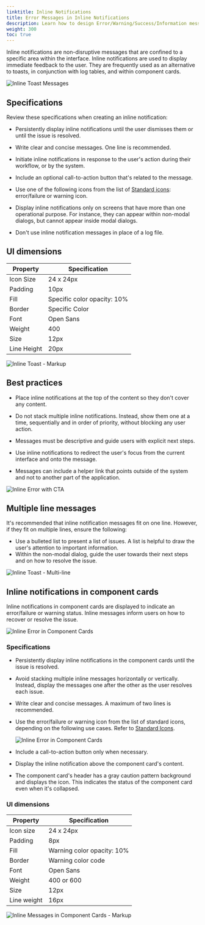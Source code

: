 ```yaml
---
linktitle: Inline Notifications
title: Error Messages in Inline Notifications
description: Learn how to design Error/Warning/Success/Information messages in inline notifications using the BlueJay Design System (BJDS) in Open 3D Engine (O3DE).
weight: 300
toc: true
---
```


Inline notifications are non-disruptive messages that are confined to a specific area within the interface. Inline notifications are used to display immediate feedback to the user. They are frequently used as an alternative to toasts, in conjunction with log tables, and within component cards.

![Inline Toast Messages](/images/tools-ui/inline-notifications/inline-toast-messages.png)

## Specifications

Review these specifications when creating an inline notification:

* Persistently display inline notifications until the user dismisses them or until the issue is resolved.

* Write clear and concise messages. One line is recommended.

* Initiate inline notifications in response to the user's action during their workflow, or by the system.

* Include an optional call-to-action button that's related to the message.

- Use one of the following icons from the list of [Standard icons](../overview#standard-icons): error/failure or warning icon.

* Display inline notifications only on screens that have more than one operational purpose. For instance, they can appear within non-modal dialogs, but cannot appear inside modal dialogs.

* Don't use inline notification messages in place of a log file.


## UI dimensions

| Property | Specification|
|---|---|
| Icon Size | 24 x 24px |
| Padding | 10px |
| Fill | Specific color opacity: 10% |
| Border | Specific Color |
| Font | Open Sans |
| Weight | 400 |
| Size | 12px |
| Line Height | 20px |

![Inline Toast - Markup](/images/tools-ui/inline-notifications/inline-toast-markup.png)


## Best practices

* Place inline notifications at the top of the content so they don't cover any content.

* Do not stack multiple inline notifications. Instead, show them one at a time, sequentially and in order of priority, without blocking any user action.

* Messages must be descriptive and guide users with explicit next steps.

* Use inline notifications to redirect the user's focus from the current interface and onto the message.

* Messages can include a helper link that points outside of the system and not to another part of the application.

![Inline Error with CTA](/images/tools-ui/inline-notifications/inline-error-with-cta.png)


## Multiple line messages

It's recommended that inline notification messages fit on one line. However, if they fit on multiple lines, ensure the following:

* Use a bulleted list to present a list of issues. A list is helpful to draw the user's attention to important information.
* Within the non-modal dialog, guide the user towards their next steps and on how to resolve the issue.

![Inline Toast - Multi-line](/images/tools-ui/inline-notifications/inline-toast-multiline.png)


## Inline notifications in component cards

Inline notifications in component cards are displayed to indicate an error/failure or warning status. Inline messages inform users on how to recover or resolve the issue.

![Inline Error in Component Cards](/images/tools-ui/inline-notifications/inline-notifications-in-component-cards.png)

### Specifications

* Persistently display inline notifications in the component cards until the issue is resolved.

* Avoid stacking multiple inline messages horizontally or vertically. Instead, display the messages one after the other as the user resolves each issue.

* Write clear and concise messages. A maximum of two lines is recommended.

* Use the error/failure or warning icon from the list of standard icons, depending on the following use cases. Refer to [Standard Icons](../overview#standard-icons). 

    ![Inline Error in Component Cards](/images/tools-ui/inline-notifications/inline-notifications-in-component-cards-decision-table.png)

* Include a call-to-action button only when necessary.

* Display the inline notification above the component card's content.
  
* The component card's header has a gray caution pattern background and displays the icon. This indicates the status of the component card even when it's collapsed.


### UI dimensions

| Property | Specification |
|---|---|
| Icon size | 24 x 24px |
| Padding | 8px |
| Fill | Warning color opacity: 10% |
| Border | Warning color code |
| Font | Open Sans |
| Weight | 400 or 600 |
| Size | 12px |
| Line weight | 16px |

![Inline Messages in Component Cards - Markup](/images/tools-ui/inline-notifications/inline-messages-in-component-cards-markup.png)
